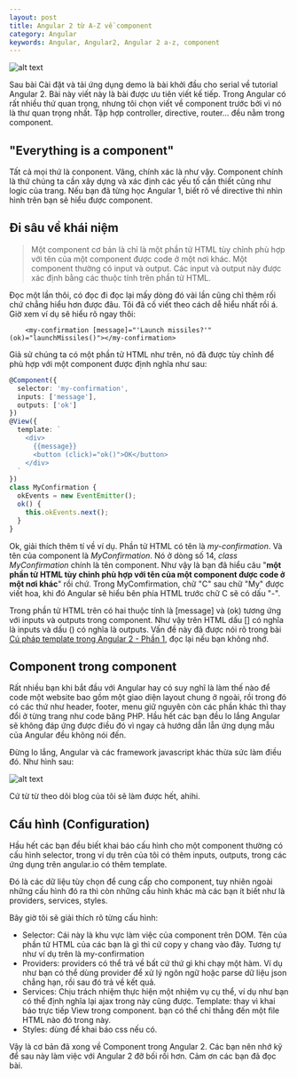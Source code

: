 ```yaml
---
layout: post
title: Angular 2 từ A-Z về component
category: Angular
keywords: Angular, Angular2, Angular 2 a-z, component    
---
```


![alt text](https://3.bp.blogspot.com/-dZE73m_xDmA/WFLYByetysI/AAAAAAAABjU/mHeO_K22Va02O3IFXP-OtmgOEfW3DderQCLcB/s640/angular_1_component_approximation.png "Angular 2 từ A-Z về component")

Sau bài Cài đặt và tải ứng dụng demo là bài khởi đầu cho serial về tutorial Angular 2. Bài này viết này là bài được ưu tiên viết kế tiếp. Trong Angular có rất nhiều thứ quan trọng, nhưng tôi chọn viết về component trước bởi vì nó là thư quan trọng nhất. Tập hợp controller, directive, router... đều nằm trong component.

## "Everything is a component"

Tất cả mọi thứ là conponent. Vâng, chính xác là như vậy. Component chính là thứ chúng ta cần xây dựng và xác định các yếu tố cần thiết cũng như logic của trang. Nếu bạn đã từng học Angular 1, biết rõ về directive thì nhìn hình trên bạn sẽ hiểu được component.

## Đi sâu về khái niệm

> Một component cơ bản là chỉ là một phần tử HTML tùy chỉnh phù hợp với tên của một component được code ở một nơi khác. Một component thường có input và output. Các input và output này được xác định bằng các thuộc tính trên phần tử HTML.

Đọc một lần thôi, có đọc đi đọc lại mấy dòng đó vài lần cũng chỉ thêm rối chứ chẳng hiểu hơn được đâu. Tôi đã cố viết theo cách dễ hiểu nhất rồi á. Giờ xem ví dụ sẽ hiểu rõ ngay thôi:

```
	<my-confirmation [message]="'Launch missiles?'" (ok)="launchMissiles()"></my-confirmation>
```

Giả sử chúng ta có một phần tử HTML như trên, nó đã được tùy chỉnh để phù hợp với một component được định nghĩa như sau:

```typescript
@Component({
  selector: 'my-confirmation',
  inputs: ['message'],
  outputs: ['ok']
})
@View({
  template: `
    <div>
      {{message}}
      <button (click)="ok()">OK</button>
    </div>
  `
})
class MyConfirmation {
  okEvents = new EventEmitter();
  ok() {
    this.okEvents.next();
  }
}
```

Ok, giải thích thêm tí về ví dụ. Phần tử HTML có tên là *my-confirmation*. Và tên của component là *MyConfirmation*. Nó ở dòng số 14, *class MyConfirmation* chính là tên component. Như vậy là bạn đã hiểu câu "**một phần tử HTML tùy chỉnh phù hợp với tên của một component được code ở một nơi khác**" rồi chứ. Trong MyComfirmation, chữ "C" sau chữ "My" được viết hoa, khi đó Angular sẽ hiểu bên phía HTML trước chữ C sẽ có dấu "-".

Trong phần tử HTML trên có hai thuộc tính là [message] và (ok) tương ứng với inputs và outputs trong component. Như vậy trên HTML dấu [] có nghĩa là inputs và dấu () có nghĩa là outputs. Vấn đề này đã được nói rõ trong bài [Cú pháp template trong Angular 2 - Phần 1](http://www.peamon.com/2016/12/cu-phap-template-trong-angular-2-phan-1.html), đọc lại nếu bạn không nhớ.

## Component trong component

Rất nhiều bạn khi bắt đầu với Angular hay có suy nghĩ là làm thế nào để code một website bao gồm một giao diện layout chung ở ngoài, rồi trong đó có các thứ như header, footer, menu giữ nguyên còn các phần khác thì thay đổi ở từng trang như code băng PHP. Hầu hết các bạn đều lo lắng Angular sẽ không đáp ứng được điều đó vì ngay cả hướng dẫn lẫn ứng dụng mẫu của Angular đều không nói đến.

Đừng lo lắng, Angular và các framework javascript khác thừa sức làm điều đó. Như hình sau:

![alt text](https://3.bp.blogspot.com/-2BXMmT6Mp_0/WFLkwB-cEsI/AAAAAAAABjs/akQ5I44GnJs4eHLC1RuTRziZ1kvnf_GwgCLcB/s400/component%2Bin%2Bcomponent.jpg "Component trong component")

Cứ từ từ theo dõi blog của tôi sẽ làm được hết, ahihi.

## Cấu hình (Configuration)

Hầu hết các bạn đều biết khai báo cấu hình cho một component thường có cấu hình selector, trong ví dụ trên của tôi có thêm inputs, outputs, trong các ứng dụng trên angular.io có thêm template.

Đó là các dữ liệu tùy chọn để cung cấp cho component, tuy nhiên ngoài những cấu hình đó ra thì còn những cấu hình khác mà các bạn ít biết như là providers, services, styles. 

Bây giờ tôi sẽ giải thích rõ từng cấu hình:
- Selector: Cái này là khu vực làm việc của component trên DOM. Tên của phần tử HTML của các bạn là gì thì cứ copy y chang vào đây. Tương tự như ví dụ trên là my-confirmation
- Providers: providers có thể trả về bất cứ thứ gì khi chạy một hàm. Ví dụ như bạn có thể dùng provider để xử lý ngôn ngữ hoặc parse dữ liệu json chẳng hạn, rồi sau đó trả về kết quả.
- Services: Chịu trách nhiệm thực hiện một nhiệm vụ cụ thể, ví dụ như bạn có thể định nghĩa lại ajax trong này cũng được.
Template: thay vì khai báo trực tiếp View trong component. bạn có thể chỉ thẳng đến một file HTML nào đó trong này.
- Styles: dùng để khai báo css nếu có.

Vậy là cơ bản đã xong về Component trong Angular 2. Các bạn nên nhớ kỹ để sau này làm việc với Angular 2 đỡ bối rối hơn. Cảm ơn các bạn đã đọc bài.